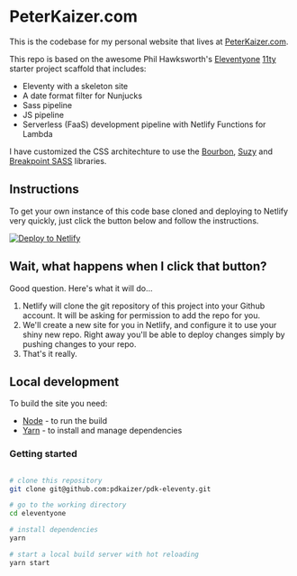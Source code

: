 # PeterKaizer.com

This is the codebase for my personal website that lives at [PeterKaizer.com](https://www.peterkaizer.com).

This repo is based on the awesome Phil Hawksworth's [Eleventyone](https://github.com/philhawksworth/eleventyone) [11ty](https://www.11ty.io/docs/) starter project scaffold that  includes:

- Eleventy with a skeleton site
- A date format filter for Nunjucks
- Sass pipeline
- JS pipeline
- Serverless (FaaS) development pipeline with Netlify Functions for Lambda

I have customized the CSS architechture to use the [Bourbon](http://bourbon.io/), [Suzy](http://susy.oddbird.net/) and [Breakpoint SASS](http://breakpoint-sass.com/) libraries.

## Instructions

To get your own instance of this code base cloned and deploying to Netlify very quickly, just click the button below and follow the instructions.

[![Deploy to Netlify](https://www.netlify.com/img/deploy/button.svg)](https://app.netlify.com/start/deploy?repository=https://github.com/pdkaizer/pdk-eleventy)


## Wait, what happens when I click that button?

Good question. Here's what it will do...

1. Netlify will clone the git repository of this project into your Github account. It will be asking for permission to add the repo for you.
2. We'll create a new site for you in Netlify, and configure it to use your shiny new repo. Right away you'll be able to deploy changes simply by pushing changes to your repo.
3. That's it really.


## Local development

To build the site you need:

- [Node](https://nodejs.org) - to run the build
- [Yarn](https://yarnpkg.com) - to install and manage dependencies


### Getting started

```bash

# clone this repository
git clone git@github.com:pdkaizer/pdk-eleventy.git

# go to the working directory
cd eleventyone

# install dependencies
yarn

# start a local build server with hot reloading
yarn start
```